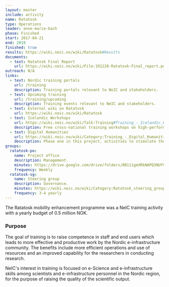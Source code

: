 ```yaml
---
layout: master
include: activity
name: Ratatosk
type: Operations
leader: anne-marie-bach
phase: Finished
start: 2017-04-21
end: 2019
finished: true
results: https://wiki.neic.no/wiki/Ratatosk#Results
documents:
  - text: Ratatosk Final Report
    url: https://wiki.neic.no/wiki/File:191220-Ratatosk-Final_report.pdf
outreach: N/A
links:
  - text: Nordic training portals
    url: /training
    description: Training portals relevant to NeIC and stakeholders.
  - text: Upcoming training
    url: /training/upcoming
    description: Training events relevant to NeIC and stakeholders.
  - text: External wiki on Ratatosk
    url: https://wiki.neic.no/wiki/Ratatosk
  - text: Icelandic Workshops
    url: https://wiki.neic.no/wiki/Talk:Training#Training_-_Icelandic_Workshops
    description: Free cross-national training workshops on high-performance computing and applications, relevant to scientists and e-Infrastructure personnel in the Nordic region.
  - text: Digital Humanities 
    url: https://wiki.neic.no/wiki/Category:Training_-_Digital_Humanities
    description: Phase one in this project, activities to stimulate the uptake of research within Digital Humanities by ensuring easy access to well planned and well documented course material.  
groups:
  ratatosk-po:
    name: Project office
    description: Management.
    minutes: https://drive.google.com/drive/folders/0B111gmXRkNAPQ3NUYVM4WU5pa2M
    frequency: Weekly
  ratatosk-sg:
    name: Steering group
    description: Governance.
    minutes: https://wiki.neic.no/wiki/Category:Ratatosk_steering_group_meetings
    frequency: 3-4 yearly
---
```

The Ratatosk mobility enhancement programme was a NeIC training activity with a
yearly budget of 0.5 million NOK.


### Purpose

The goal of training is to raise competence in staff and end users which leads to more effective and productive work by the Nordic e-infrastructure community. The benefits include more efficient operations and use of resources and an improved capability for the researchers in conducting research.
 
NeIC's interest in training is focused on e-Science and e-infrastructure skills among scientists and e-infrastructure personnel in the Nordic region, for the purpose of raising the quality of the scientific output.
